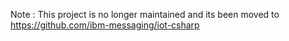 Note : This project is no longer maintained and its been moved to https://github.com/ibm-messaging/iot-csharp 
